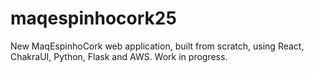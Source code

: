 # maqespinhocork25
New MaqEspinhoCork web application, built from scratch, using React, ChakraUI, Python, Flask and AWS. Work in progress.
